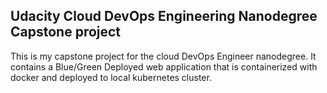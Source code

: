 ## Udacity Cloud DevOps Engineering Nanodegree Capstone project

This is my capstone project for the cloud DevOps Engineer nanodegree. It contains a Blue/Green Deployed web application that is containerized with docker and deployed to local kubernetes cluster. 